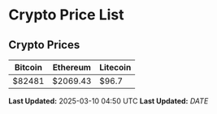 # Crypto Price List

## Crypto Prices
| Bitcoin | Ethereum | Litecoin |
| ------- | -------- | -------- |
| $82481 | $2069.43 | $96.7 |
**Last Updated:** 2025-03-10 04:50 UTC
**Last Updated:** $DATE$

